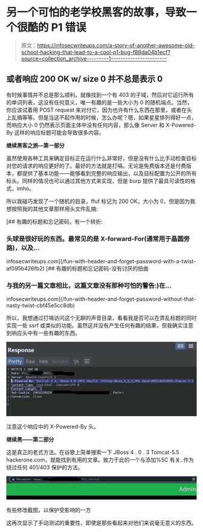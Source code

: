 # 另一个可怕的老学校黑客的故事，导致一个很酷的 P1 错误

> 原文：<https://infosecwriteups.com/a-story-of-another-awesome-old-school-hacking-that-lead-to-a-cool-p1-bug-f88da04b1ecf?source=collection_archive---------1----------------------->

## 或者响应 200 OK w/ size 0 并不总是表示 0

有时候事情并不总是那么顺利。就像找到一个有 403 的子域，然后对它运行所有的单词列表，这没有任何意义，唯一有趣的是一些大小为 0 的随机端点。当然，你应该试着用 POST request 来对付它，因为也许有什么东西在那里，或者在头上乱搞等等。但是当这不起作用的时候，怎么办呢？嗯，如果星星排列得好一点，而响应大小 0 仍然表示页面主体中没有任何内容，那么像 Server 和 X-Powered-By 这样的响应标题可能会导致很多内容。

**继续黑客之旅—第一部分**

虽然使用各种工具来确定目标正在运行什么非常好，但是没有什么比手动检查目标对您的请求的响应更好的了。最好的方法就是打嗝。无论是免费版本还是付费版本，都提供了基本功能——能够看到完整的响应输出，以及目标配置为公开的所有标头。同样的情况也可以通过其他方式来实现，但是 burp 提供了最具可读性的格式，imho。

所以我碰巧发现了一个随机的目录，ffuf 标记为 200 OK，大小为 0，但是因为我想按照我的其他文章那样用头文件乱搞:

[](/fun-with-header-and-forget-password-with-a-twist-af095b426fb2) [## 有趣的标题和忘记密码，有一个转折:

### 头球是很好玩的东西。最常见的是 X-forward-For(通常用于晶圆旁路)，以及…

infosecwriteups.com](/fun-with-header-and-forget-password-with-a-twist-af095b426fb2) [](/fun-with-header-and-forget-password-without-that-nasty-twist-cbf45e5cc8db) [## 有趣的标题和忘记密码-没有讨厌的扭曲

### 与我的另一篇文章相比，这篇文章没有那种可怕的警告:)在…

infosecwriteups.com](/fun-with-header-and-forget-password-without-that-nasty-twist-cbf45e5cc8db) 

所以，我想通过打嗝访问这个无聊的声音目录，看看我是否可以在弄乱标题的同时实现一些 ssrf 或类似的功能。虽然这并没有产生任何有趣的结果，但我确实注意到响应头中有一些有趣的东西。

![](img/7d519736df984436c72647d865c1b03b.png)

注意这个响应中的 X-Powered-By 头。

**继续黑——第二部分**

这是真正的老式方法。在谷歌上简单搜索一下 JBoss 4 . 0 . 3 Tomcat-5.5 hackerone.com，就能找到有用的文章。致力于此的一个与添加%5C 有关..作为绕过任何 401/403 保护的方法。

![](img/45e66ddf5239c73482a75e538632c2c2.png)

有些修改截图，以保护受影响的一方

这再次显示了手动测试的重要性，即使是那些看起来对他们来说毫无意义的东西。